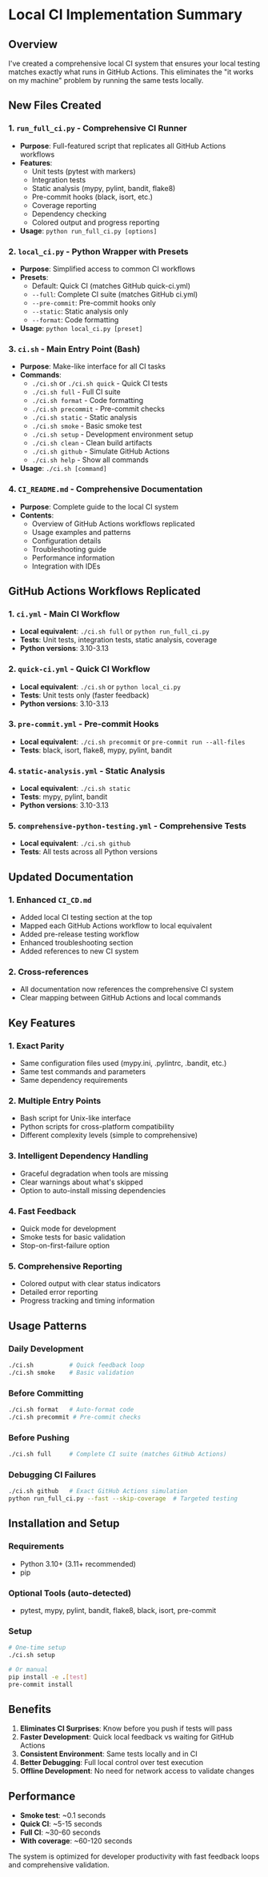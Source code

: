 # Local CI Implementation Summary

## Overview

I've created a comprehensive local CI system that ensures your local testing matches exactly what runs in GitHub Actions. This eliminates the "it works on my machine" problem by running the same tests locally.

## New Files Created

### 1. `run_full_ci.py` - Comprehensive CI Runner
- **Purpose**: Full-featured script that replicates all GitHub Actions workflows
- **Features**:
  - Unit tests (pytest with markers)
  - Integration tests
  - Static analysis (mypy, pylint, bandit, flake8)
  - Pre-commit hooks (black, isort, etc.)
  - Coverage reporting
  - Dependency checking
  - Colored output and progress reporting
- **Usage**: `python run_full_ci.py [options]`

### 2. `local_ci.py` - Python Wrapper with Presets
- **Purpose**: Simplified access to common CI workflows
- **Presets**:
  - Default: Quick CI (matches GitHub quick-ci.yml)
  - `--full`: Complete CI suite (matches GitHub ci.yml)
  - `--pre-commit`: Pre-commit hooks only
  - `--static`: Static analysis only
  - `--format`: Code formatting
- **Usage**: `python local_ci.py [preset]`

### 3. `ci.sh` - Main Entry Point (Bash)
- **Purpose**: Make-like interface for all CI tasks
- **Commands**:
  - `./ci.sh` or `./ci.sh quick` - Quick CI tests
  - `./ci.sh full` - Full CI suite
  - `./ci.sh format` - Code formatting
  - `./ci.sh precommit` - Pre-commit checks
  - `./ci.sh static` - Static analysis
  - `./ci.sh smoke` - Basic smoke test
  - `./ci.sh setup` - Development environment setup
  - `./ci.sh clean` - Clean build artifacts
  - `./ci.sh github` - Simulate GitHub Actions
  - `./ci.sh help` - Show all commands
- **Usage**: `./ci.sh [command]`

### 4. `CI_README.md` - Comprehensive Documentation
- **Purpose**: Complete guide to the local CI system
- **Contents**:
  - Overview of GitHub Actions workflows replicated
  - Usage examples and patterns
  - Configuration details
  - Troubleshooting guide
  - Performance information
  - Integration with IDEs

## GitHub Actions Workflows Replicated

### 1. `ci.yml` - Main CI Workflow
- **Local equivalent**: `./ci.sh full` or `python run_full_ci.py`
- **Tests**: Unit tests, integration tests, static analysis, coverage
- **Python versions**: 3.10-3.13

### 2. `quick-ci.yml` - Quick CI Workflow
- **Local equivalent**: `./ci.sh` or `python local_ci.py`
- **Tests**: Unit tests only (faster feedback)
- **Python versions**: 3.10-3.13

### 3. `pre-commit.yml` - Pre-commit Hooks
- **Local equivalent**: `./ci.sh precommit` or `pre-commit run --all-files`
- **Tests**: black, isort, flake8, mypy, pylint, bandit

### 4. `static-analysis.yml` - Static Analysis
- **Local equivalent**: `./ci.sh static`
- **Tests**: mypy, pylint, bandit
- **Python versions**: 3.10-3.13

### 5. `comprehensive-python-testing.yml` - Comprehensive Tests
- **Local equivalent**: `./ci.sh github`
- **Tests**: All tests across all Python versions

## Updated Documentation

### 1. Enhanced `CI_CD.md`
- Added local CI testing section at the top
- Mapped each GitHub Actions workflow to local equivalent
- Added pre-release testing workflow
- Enhanced troubleshooting section
- Added references to new CI system

### 2. Cross-references
- All documentation now references the comprehensive CI system
- Clear mapping between GitHub Actions and local commands

## Key Features

### 1. **Exact Parity**
- Same configuration files used (mypy.ini, .pylintrc, .bandit, etc.)
- Same test commands and parameters
- Same dependency requirements

### 2. **Multiple Entry Points**
- Bash script for Unix-like interface
- Python scripts for cross-platform compatibility
- Different complexity levels (simple to comprehensive)

### 3. **Intelligent Dependency Handling**
- Graceful degradation when tools are missing
- Clear warnings about what's skipped
- Option to auto-install missing dependencies

### 4. **Fast Feedback**
- Quick mode for development
- Smoke tests for basic validation
- Stop-on-first-failure option

### 5. **Comprehensive Reporting**
- Colored output with clear status indicators
- Detailed error reporting
- Progress tracking and timing information

## Usage Patterns

### Daily Development
```bash
./ci.sh          # Quick feedback loop
./ci.sh smoke    # Basic validation
```

### Before Committing
```bash
./ci.sh format   # Auto-format code
./ci.sh precommit # Pre-commit checks
```

### Before Pushing
```bash
./ci.sh full     # Complete CI suite (matches GitHub Actions)
```

### Debugging CI Failures
```bash
./ci.sh github   # Exact GitHub Actions simulation
python run_full_ci.py --fast --skip-coverage  # Targeted testing
```

## Installation and Setup

### Requirements
- Python 3.10+ (3.11+ recommended)
- pip

### Optional Tools (auto-detected)
- pytest, mypy, pylint, bandit, flake8, black, isort, pre-commit

### Setup
```bash
# One-time setup
./ci.sh setup

# Or manual
pip install -e .[test]
pre-commit install
```

## Benefits

1. **Eliminates CI Surprises**: Know before you push if tests will pass
2. **Faster Development**: Quick local feedback vs waiting for GitHub Actions
3. **Consistent Environment**: Same tests locally and in CI
4. **Better Debugging**: Full local control over test execution
5. **Offline Development**: No need for network access to validate changes

## Performance

- **Smoke test**: ~0.1 seconds
- **Quick CI**: ~5-15 seconds
- **Full CI**: ~30-60 seconds
- **With coverage**: ~60-120 seconds

The system is optimized for developer productivity with fast feedback loops and comprehensive validation.
